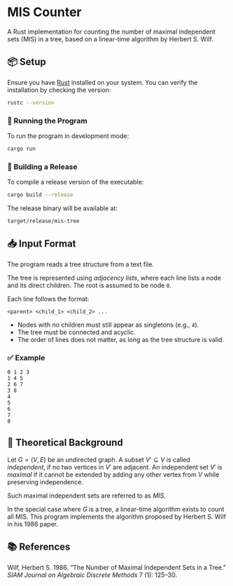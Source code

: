 # MIS Counter

A Rust implementation for counting the number of maximal independent sets (MIS) in a tree, based on a linear-time algorithm by Herbert S. Wilf.

## 📦 Setup

Ensure you have [Rust](https://rustup.rs/) installed on your system. You can verify the installation by checking the version:

```bash
rustc --version
```

### 🔧 Running the Program

To run the program in development mode:

```bash
cargo run
```

### 🚀 Building a Release

To compile a release version of the executable:

```bash
cargo build --release
```

The release binary will be available at:

```bash
target/release/mis-tree
```

## 📥 Input Format

The program reads a tree structure from a text file.

The tree is represented using _adjacency lists_, where each line lists a node and its direct children. The root is assumed to be node `0`.

Each line follows the format:

```
<parent> <child_1> <child_2> ...
```

- Nodes with no children must still appear as singletons (e.g., `4`).
- The tree must be connected and acyclic.
- The order of lines does not matter, as long as the tree structure is valid.

### ✅ Example

```
0 1 2 3
1 4 5
2 6 7
3 8
4
5
6
7
8
```

## 🧠 Theoretical Background

Let $G = (V, E)$ be an undirected graph. A subset $V' \subseteq V$ is called _independent_, if no two vertices in $V'$ are adjacent. An independent set $V'$ is _maximal_ if it cannot be extended by adding any other vertex from $V$ while preserving independence.

Such maximal independent sets are referred to as _MIS_.

In the special case where $G$ is a tree, a linear-time algorithm exists to count all MIS. This program implements the algorithm proposed by Herbert S. Wilf in his 1986 paper.

## 📚 References

Wilf, Herbert S. 1986. “The Number of Maximal Independent Sets in a Tree.”
_SIAM Journal on Algebraic Discrete Methods_ 7 (1): 125–30.
